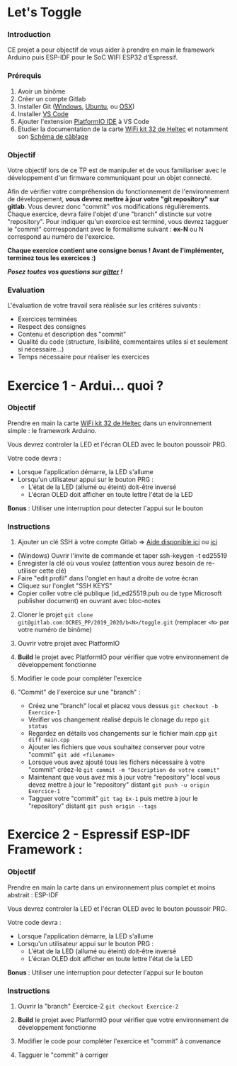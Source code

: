 # Let's Toggle

### Introduction
CE projet a pour objectif de vous aider à prendre en main le framework Arduino puis ESP-IDF pour le SoC WIFI ESP32 d'Espressif.

### Prérequis
1. Avoir un binôme
2. Créer un compte Gitlab
3. Installer Git ([Windows](https://gitforwindows.org/), [Ubuntu](https://help.ubuntu.com/lts/serverguide/git.html), ou [OSX](https://git-scm.com/download/mac))
4. Installer [VS Code](https://code.visualstudio.com/)
5. Ajouter l'extension [PlatformIO IDE](https://platformio.org/) à VS Code
6. Etudier la documentation de la carte [WiFi kit 32 de Heltec](https://heltec.org/project/wifi-kit-32/) et notamment son [Schéma de câblage](https://github.com/Heltec-Aaron-Lee/WiFi_Kit_series/blob/master/SchematicDiagram/WIFI_Kit_32_Schematic_diagram.PDF)

### Objectif
Votre objectif lors de ce TP est de manipuler et de vous familiariser avec le développement d'un firmware communiquant pour un objet connecté.

Afin de vérifier votre compréhension du fonctionnement de l'environnement de développement, **vous devrez mettre à jour votre "git repository" sur gitlab**.
Vous devrez donc "commit" vos modifications régulièrements. Chaque exercice, devra faire l'objet d'une "branch" distincte sur votre "repository". Pour indiquer qu'un exercice est terminé, vous devrez tagguer le "commit" corrrespondant avec le formalisme suivant : **ex-N** ou N correspond au numéro de l'exercice.

**Chaque exercice contient une consigne bonus ! Avant de l'implémenter, terminez tous les exercices :)**

***Posez toutes vos questions sur [gitter](https://gitter.im/PP-ECE/community) !***

### Evaluation
L'évaluation de votre travail sera réalisée sur les critères suivants :
- Exercices terminées
- Respect des consignes
- Contenu et description des "commit"
- Qualité du code (structure, lisibilité, commentaires utiles si et seulement si nécessaire...)
- Temps nécessaire pour réaliser les exercices

# Exercice 1 - Ardui... quoi ?

### Objectif
Prendre en main la carte [WiFi kit 32 de Heltec](https://heltec.org/project/wifi-kit-32/) dans un environnement simple : le framework Arduino.

Vous devrez controler la LED et l'écran OLED avec le bouton poussoir PRG.

Votre code devra :
- Lorsque l'application démarre, la LED s'allume
- Lorsqu'un utilisateur appui sur le bouton PRG :
  - L'état de la LED (allumé ou éteint) doit-être inversé
  - L'écran OLED doit afficher en toute lettre l'état de la LED

**Bonus** : Utiliser une interruption pour detecter l'appui sur le bouton

### Instructions
1. Ajouter un clé SSH à votre compte Gitlab => [Aide disponible ici](https://gitlab.com/help/ssh/README#generating-a-new-ssh-key-pair) ou [ici](https://docs.microsoft.com/fr-fr/windows-server/administration/openssh/openssh_keymanagement)
- (Windows) Ouvrir l'invite de commande et taper ssh-keygen -t ed25519
- Enregister la clé où vous voulez (attention vous aurez besoin de re-utiliser cette clé)
- Faire "edit profil" dans l'onglet en haut a droite de votre écran
- Cliquez sur l'onglet "SSH KEYS"
- Copier coller votre clé publique (id_ed25519.pub ou de type Microsoft publisher document) en ouvrant avec bloc-notes
   
2. Cloner le projet `git clone git@gitlab.com:OCRES_PP/2019_2020/b<N>/toggle.git` (remplacer `<N>` par votre numéro de binôme)
   
3. Ouvrir votre projet avec PlatformIO

4. **Build** le projet avec PlatformIO pour vérifier que votre environnement de développement fonctionne

5. Modifier le code pour compléter l'exercice
   
6. "Commit" de l'exercice sur une "branch" :
   - Créez une "branch" local et placez vous dessus `git checkout -b Exercice-1`
   - Vérifier vos changement réalisé depuis le clonage du repo `git status`
   - Regardez en détails vos changements sur le fichier main.cpp `git diff main.cpp`
   - Ajouter les fichiers que vous souhaitez conserver pour votre "commit" `git add <filename>`
   - Lorsque vous avez ajouté tous les fichers nécessaire à votre "commit" créez-le `git commit -m "Description de votre commit"`
   - Maintenant que vous avez mis à jour votre "repository" local vous devez mettre à jour le "repository" distant `git push -u origin Exercice-1`
   - Tagguer votre "commit" `git tag Ex-1` puis mettre à jour le "repository" distant `git push origin --tags`

# Exercice 2 - Espressif ESP-IDF Framework :

### Objectif
Prendre en main la carte dans un environnement plus complet et moins abstrait : ESP-IDF

Vous devrez controler la LED et l'écran OLED avec le bouton poussoir PRG.

Votre code devra :
- Lorsque l'application démarre, la LED s'allume
- Lorsqu'un utilisateur appui sur le bouton PRG :
  - L'état de la LED (allumé ou éteint) doit-être inversé
  - L'écran OLED doit afficher en toute lettre l'état de la LED
 
**Bonus** : Utiliser une interruption pour detecter l'appui sur le bouton

### Instructions
1. Ouvrir la "branch" Exercice-2 `git checkout Exercice-2`

2. **Build** le projet avec PlatformIO pour vérifier que votre environnement de développement fonctionne

3. Modifier le code pour compléter l'exercice et "commit" à convenance

4. Tagguer le "commit" à corriger
